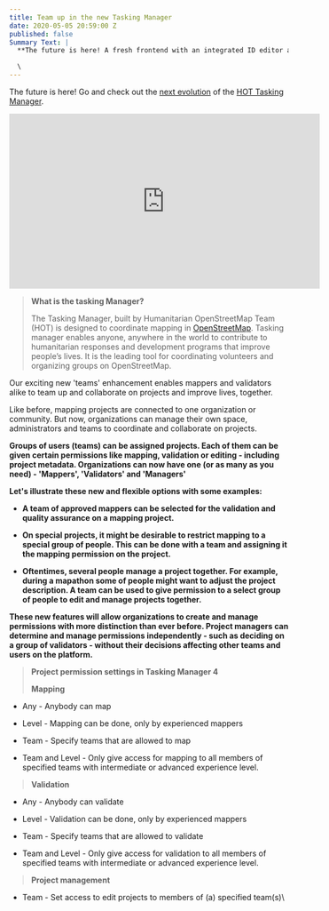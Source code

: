 ```yaml
---
title: Team up in the new Tasking Manager
date: 2020-05-05 20:59:00 Z
published: false
Summary Text: |
  **The future is here! A fresh frontend with an integrated ID editor and many new improvements await you.**

  \
---
```


The future is here! Go and check out the [next evolution](https://hotosm.org/updates/tasking-manager-gets-a-makeover) of the [HOT Tasking Manager](https://tasks.hotosm.org).

<iframe width="560" height="315" src="https://www.youtube.com/embed/3B7GXZ2v-_0" frameborder="0" allow="accelerometer; autoplay; encrypted-media; gyroscope; picture-in-picture" allowfullscreen></iframe>

> **What is the tasking Manager?**
>
> The Tasking Manager, built by Humanitarian OpenStreetMap Team (HOT) is designed to coordinate mapping in [OpenStreetMap](https://openstreetmap.org). Tasking manager enables anyone, anywhere in the world to contribute to humanitarian responses and development programs that improve people’s lives. It is the leading tool for coordinating volunteers and organizing groups on OpenStreetMap.

Our exciting new 'teams' enhancement enables mappers and validators alike to team up and collaborate on projects and improve lives, together.

Like before, mapping projects are connected to one organization or community. But now, organizations can manage their own space, administrators and teams to coordinate and collaborate on projects.

<insert image>

**Groups of users (teams) can be assigned projects. Each of them can be given certain permissions like mapping, validation or editing - including project metadata. Organizations can now have one (or as many as you need) - 'Mappers', 'Validators' and 'Managers'**

**Let's illustrate these new and flexible options with some examples:**

* **A team of approved mappers can be selected for the validation and quality assurance on a mapping project.**

* **On special projects, it might be desirable to restrict mapping to a special group of people. This can be done with a team and assigning it the mapping permission on the project.**

* **Oftentimes, several people manage a project together. For example, during a mapathon some of people might want to adjust the project description. A team can be used to give permission to a select group of people to edit and manage projects together.**

  <insert image>

**These new features will allow organizations to create and manage permissions with more distinction than ever before. Project managers can determine and manage permissions independently - such as deciding on a group of validators - without their decisions affecting other teams and users on the platform.**

> **Project permission settings in Tasking Manager 4**
>
> **Mapping**
>
* Any - Anybody can map

* Level - Mapping can be done, only by experienced mappers

* Team - Specify teams that are allowed to map

* Team and Level - Only give access for mapping to all members of specified teams with intermediate or advanced experience level.
>
>**Validation**

* Any - Anybody can validate

* Level - Validation can be done, only by experienced mappers

* Team - Specify teams that are allowed to validate

* Team and Level - Only give access for validation to all members of specified teams with intermediate or advanced experience level.
>
>**Project management**
>
* Team - Set access to edit projects to members of (a) specified team(s)\\